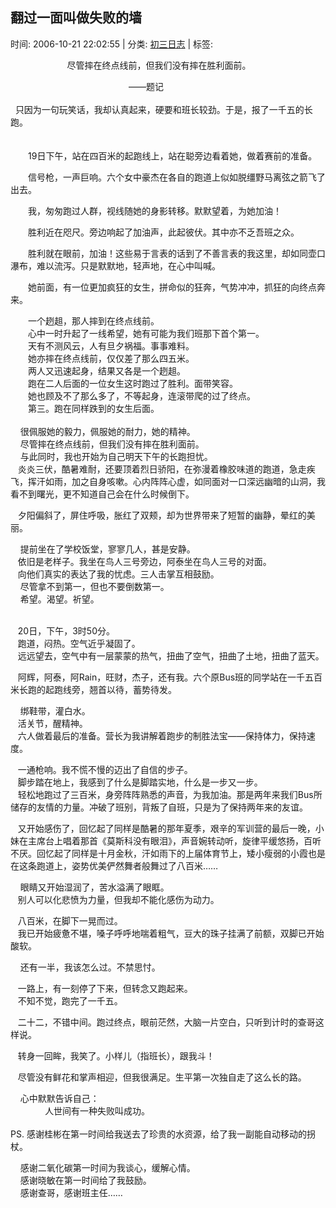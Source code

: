 
<h2>翻过一面叫做失败的墙</h2>

<span class="time SG_txtc">时间: 2006-10-21 22:02:55 | 分类: [初三日志](./BlogClass_初三日志.md) | 标签: </span>
<!--
<table>
    <tbody>
        <tr>
            <td>时间: 2006-10-21 22:02:55</td>
            <td>分类: [初三日志](./BlogClass_初三日志.md) </td>
            <td> 标签:  </td>
        </tr>
    </tbody>
</table>
-->
<div class="articalContent" id="sina_keyword_ad_area2">
<p>
 <wbr/> <wbr/> <wbr/> <wbr/> <wbr/> <wbr/> <wbr/> <wbr/> <wbr/> <wbr/> <wbr/> <wbr/> <wbr/> <wbr/> <wbr/> <wbr/> <wbr/> <wbr/> <wbr/> <wbr/> <wbr/> <wbr/> <wbr/>尽管摔在终点线前，但我们没有摔在胜利面前。　　<br/>

 <wbr/> <wbr/> <wbr/> <wbr/> <wbr/> <wbr/> <wbr/> <wbr/> <wbr/> <wbr/> <wbr/> <wbr/> <wbr/> <wbr/> <wbr/> <wbr/> <wbr/> <wbr/> <wbr/> <wbr/> <wbr/> <wbr/> <wbr/> <wbr/> <wbr/> <wbr/> <wbr/> <wbr/> <wbr/> <wbr/> <wbr/> <wbr/> <wbr/> <wbr/> <wbr/> <wbr/> <wbr/> <wbr/> <wbr/> <wbr/> <wbr/> <wbr/> <wbr/> <wbr/> <wbr/> <wbr/> <wbr/> <wbr/>
——题记<br/>
 <wbr/><br/>
 <wbr/> <wbr/>
只因为一句玩笑话，我却认真起来，硬要和班长较劲。于是，报了一千五的长跑。<br/>

　　<br/>
　　19日下午，站在四百米的起跑线上，站在聪旁边看着她，做着赛前的准备。<br/>

　　信号枪，一声巨响。六个女中豪杰在各自的跑道上似如脱缰野马离弦之箭飞了出去。<br/>

　　我，匆匆跑过人群，视线随她的身影转移。默默望着，为她加油！<br/>

　　胜利近在咫尺。旁边响起了加油声，此起彼伏。其中亦不乏吾班之众。<br/>

　　胜利就在眼前，加油！这些易于言表的话到了不善言表的我这里，却如同壶口瀑布，难以流泻。只是默默地，轻声地，在心中叫喊。<br/>

　　她前面，有一位更加疯狂的女生，拼命似的狂奔，气势冲冲，抓狂的向终点奔来。<br/>

　　一个趔趄，那人摔到在终点线前。<br/>
　　心中一时升起了一线希望，她有可能为我们班那下首个第一。<br/>
　　天有不测风云，人有旦夕祸福。事事难料。<br/>
　　她亦摔在终点线前，仅仅差了那么四五米。<br/>
　　两人又迅速起身，结果又各是一个趔趄。<br/>
　　跑在二人后面的一位女生这时跑过了胜利。面带笑容。<br/>
　　她也顾及不了那么多了，不等起身，连滚带爬的过了终点。<br/>
　　第三。跑在同样跌到的女生后面。<br/>
 <wbr/><br/>
 <wbr/> <wbr/> <wbr/>
很佩服她的毅力，佩服她的耐力，她的精神。<br/>
 <wbr/> <wbr/> <wbr/>
尽管摔在终点线前，但我们没有摔在胜利面前。<br/>
 <wbr/> <wbr/> <wbr/>
与此同时，我也开始为自己明天下午的长跑担忧。<br/>
 <wbr/> <wbr/> <wbr/>
炎炎三伏，酷暑难耐，还要顶着烈日骄阳，在弥漫着橡胶味道的跑道，急走疾飞，挥汗如雨，加之自身咳嗽。心内阵阵心虚，如同面对一口深远幽暗的山洞，我看不到曙光，更不知道自己会在什么时候倒下。</p>
<p> <wbr/> <wbr/> <wbr/>
夕阳偏斜了，屏住呼吸，胀红了双颊，却为世界带来了短暂的幽静，晕红的美丽。<br/>

 <wbr/> <wbr/> <wbr/>
提前坐在了学校饭堂，寥寥几人，甚是安静。<br/>
 <wbr/> <wbr/> <wbr/>
依旧是老样子。我坐在鸟人三号旁边，阿泰坐在鸟人三号的对面。<br/>
 <wbr/> <wbr/> <wbr/>
向他们真实的表达了我的忧虑。三人击掌互相鼓励。<br/>
 <wbr/> <wbr/> <wbr/>
尽管拿不到第一，但也不要倒数第一。<br/>
 <wbr/> <wbr/> <wbr/>
希望。渴望。祈望。</p>
<p><br/>
 <wbr/> <wbr/> <wbr/>
20日，下午，3时50分。<br/>
 <wbr/> <wbr/> <wbr/>
跑道，闷热。空气近乎凝固了。<br/>
 <wbr/> <wbr/> <wbr/>
远远望去，空气中有一层蒙蒙的热气，扭曲了空气，扭曲了土地，扭曲了蓝天。<br/>

 <wbr/> <wbr/> <wbr/>
阿辉，阿泰，阿Rain，旺财，杰子，还有我。六个原Bus班的同学站在一千五百米长跑的起跑线旁，翘首以待，蓄势待发。<br/>

 <wbr/> <wbr/> <wbr/>
绑鞋带，灌白水。<br/>
 <wbr/> <wbr/> <wbr/>
活关节，醒精神。<br/>
 <wbr/> <wbr/> <wbr/>
六人做着最后的准备。营长为我讲解着跑步的制胜法宝——保持体力，保持速度。</p>
<p> <wbr/> <wbr/> <wbr/>
一通枪响。我不慌不慢的迈出了自信的步子。<br/>
 <wbr/> <wbr/> <wbr/>
脚步踏在地上，我感到了什么是脚踏实地，什么是一步又一步。<br/>
 <wbr/> <wbr/> <wbr/>
轻松地跑过了三百米，身旁阵阵熟悉的声音，为我加油。那是两年来我们Bus所储存的友情的力量。冲破了班别，背叛了自班，只是为了保持两年来的友谊。<br/>

 <wbr/> <wbr/> <wbr/>
又开始感伤了，回忆起了同样是酷暑的那年夏季，艰辛的军训营的最后一晚，小妹在主席台上唱着那首《莫斯科没有眼泪》，声音婉转动听，旋律平缓悠扬，百听不厌。回忆起了同样是十月金秋，汗如雨下的上届体育节上，矮小瘦弱的小霞也是在这条跑道上，姿势优美俨然舞者般舞过了八百米……<br/>

 <wbr/> <wbr/> <wbr/>
眼睛又开始湿润了，苦水溢满了眼眶。<br/>
 <wbr/> <wbr/> <wbr/>
别人可以化悲愤为力量，但我却不能化感伤为动力。</p>
<p> <wbr/> <wbr/> <wbr/>
八百米，在脚下一晃而过。<br/>
 <wbr/> <wbr/> <wbr/>
我已开始疲惫不堪，嗓子呼呼地喘着粗气，豆大的珠子挂满了前额，双脚已开始酸软。<br/>

 <wbr/> <wbr/> <wbr/>
还有一半，我该怎么过。不禁思忖。</p>
<p> <wbr/> <wbr/> <wbr/>
一路上，有一刻停了下来，但转念又跑起来。<br/>
 <wbr/> <wbr/> <wbr/>
不知不觉，跑完了一千五。</p>
<p> <wbr/> <wbr/> <wbr/>
二十二，不错中间。跑过终点，眼前茫然，大脑一片空白，只听到计时的查哥这样说。<br/>

 <wbr/> <wbr/> <wbr/>
转身一回眸，我笑了。小样儿（指班长），跟我斗！</p>
<p> <wbr/> <wbr/> <wbr/>
尽管没有鲜花和掌声相迎，但我很满足。生平第一次独自走了这么长的路。<br/>

 <wbr/> <wbr/> <wbr/>
心中默默告诉自己：<br/>
 <wbr/> <wbr/> <wbr/> <wbr/> <wbr/> <wbr/> <wbr/> <wbr/> <wbr/> <wbr/> <wbr/> <wbr/> <wbr/> <wbr/>
人世间有一种失败叫成功。<br/>
 <wbr/> <wbr/> <wbr/><br/>
PS.
感谢桂彬在第一时间给我送去了珍贵的水资源，给了我一副能自动移动的拐杖。<br/>

 <wbr/> <wbr/> <wbr/>
感谢二氧化碳第一时间为我谈心，缓解心情。<br/>
 <wbr/> <wbr/> <wbr/>
感谢晓敏在第一时间给了我鼓励。<br/>
 <wbr/> <wbr/> <wbr/>
感谢查哥，感谢班主任……</p>
</div>
